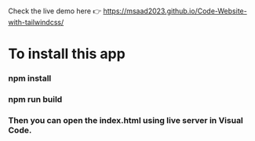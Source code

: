 
Check the live demo here 👉️  https://msaad2023.github.io/Code-Website-with-tailwindcss/


# To install this app 
### npm install
### npm run build
### Then you can open the index.html using live server in Visual Code.
